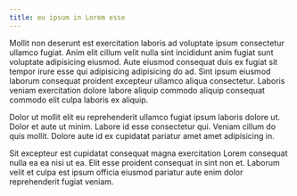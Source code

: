 ```yaml
---
title: eu ipsum in Lorem esse
---
```


Mollit non deserunt est exercitation laboris ad voluptate ipsum consectetur ullamco fugiat. Anim elit cillum velit nulla sint incididunt anim fugiat sunt voluptate adipisicing eiusmod. Aute eiusmod consequat duis ex fugiat sit tempor irure esse qui adipisicing adipisicing do ad. Sint ipsum eiusmod laborum consequat proident excepteur ullamco aliqua consectetur. Laboris veniam exercitation dolore labore aliquip commodo aliquip consequat commodo elit culpa laboris ex aliquip.

Dolor ut mollit elit eu reprehenderit ullamco fugiat ipsum laboris dolore ut. Dolor et aute ut minim. Labore id esse consectetur qui. Veniam cillum do quis mollit. Dolore aute id ex cupidatat pariatur amet amet adipisicing in.

Sit excepteur est cupidatat consequat magna exercitation Lorem consequat nulla ea ea nisi ut ea. Elit esse proident consequat in sint non et. Laborum velit et culpa est ipsum officia eiusmod pariatur aute enim dolor reprehenderit fugiat veniam.